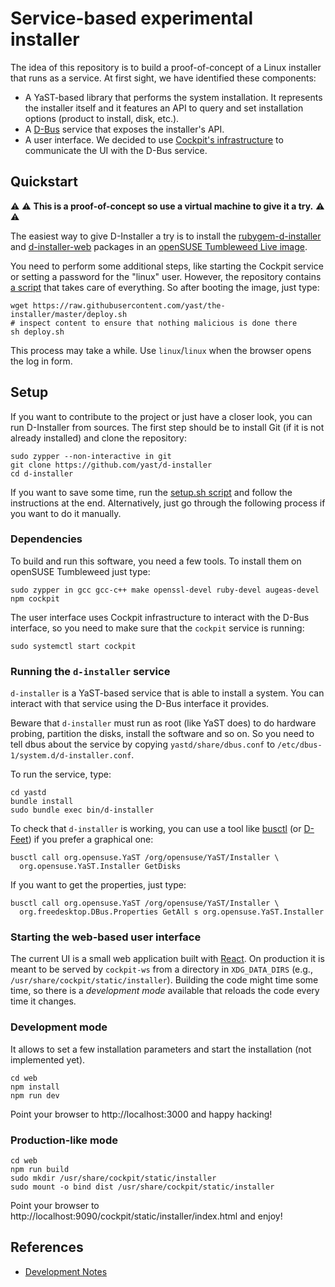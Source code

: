 # Service-based experimental installer

The idea of this repository is to build a proof-of-concept of a Linux installer that runs as a
service. At first sight, we have identified these components:

* A YaST-based library that performs the system installation. It represents the installer itself and
  it features an API to query and set installation options (product to install, disk, etc.).
* A [D-Bus](https://www.freedesktop.org/wiki/Software/dbus/) service that exposes the installer's
  API.
* A user interface. We decided to use [Cockpit's infrastructure](https://cockpit-project.org/) to
  communicate the UI with the D-Bus service.

## Quickstart

:warning: :warning: **This is a proof-of-concept so use a virtual machine to give it a try.** :warning: :warning: 

The easiest way to give D-Installer a try is to install the
[rubygem-d-installer](https://build.opensuse.org/package/show/YaST:Head:D-Installer/rubygem-d-installer)
and
[d-installer-web](https://build.opensuse.org/package/show/YaST:Head:D-Installer/d-installer-web)
packages in an [openSUSE Tumbleweed Live
image](https://get.opensuse.org/tumbleweed).

You need to perform some additional steps, like starting the Cockpit service or setting a password
for the "linux" user. However, the repository contains [a script](./deploy.sh) that takes care of
everything. So after booting the image, just type:

    wget https://raw.githubusercontent.com/yast/the-installer/master/deploy.sh
    # inspect content to ensure that nothing malicious is done there
    sh deploy.sh

This process may take a while. Use `linux`/`linux` when the browser opens the log in form.

## Setup

If you want to contribute to the project or just have a closer look, you can run D-Installer from
sources. The first step should be to install Git (if it is not already installed) and clone the
repository:

    sudo zypper --non-interactive in git
    git clone https://github.com/yast/d-installer
    cd d-installer

If you want to save some time, run the [setup.sh script](./setup.sh) and follow the instructions at
the end. Alternatively, just go through the following process if you want to do it manually.

### Dependencies

To build and run this software, you need a few tools. To install them on openSUSE Tumbleweed just
type:

    sudo zypper in gcc gcc-c++ make openssl-devel ruby-devel augeas-devel npm cockpit

The user interface uses Cockpit infrastructure to interact with the D-Bus interface, so you
need to make sure that the `cockpit` service is running:

    sudo systemctl start cockpit

### Running the `d-installer` service

`d-installer` is a YaST-based service that is able to install a system. You can interact with that
service using the D-Bus interface it provides.

Beware that `d-installer` must run as root (like YaST does) to do hardware probing, partition the
disks, install the software and so on. So you need to tell dbus about the service by copying
`yastd/share/dbus.conf` to `/etc/dbus-1/system.d/d-installer.conf`.

To run the service, type:

    cd yastd
    bundle install
    sudo bundle exec bin/d-installer

To check that `d-installer` is working, you can use a tool like
[busctl](https://www.freedesktop.org/wiki/Software/dbus/) (or
[D-Feet](https://wiki.gnome.org/Apps/DFeet)) if you prefer a graphical one:

    busctl call org.opensuse.YaST /org/opensuse/YaST/Installer \
      org.opensuse.YaST.Installer GetDisks

If you want to get the properties, just type:

    busctl call org.opensuse.YaST /org/opensuse/YaST/Installer \
      org.freedesktop.DBus.Properties GetAll s org.opensuse.YaST.Installer

### Starting the web-based user interface

The current UI is a small web application built with [React](https://reactjs.org/). On production it
is meant to be served by `cockpit-ws` from a directory in `XDG_DATA_DIRS` (e.g.,
`/usr/share/cockpit/static/installer`). Building the code might time some time, so there is a
*development mode* available that reloads the code every time it changes.

### Development mode

It allows to set a few installation parameters and start the installation (not implemented yet).

    cd web
    npm install
    npm run dev

Point your browser to http://localhost:3000 and happy hacking!

### Production-like mode

    cd web
    npm run build
    sudo mkdir /usr/share/cockpit/static/installer
    sudo mount -o bind dist /usr/share/cockpit/static/installer

Point your browser to http://localhost:9090/cockpit/static/installer/index.html and enjoy!

## References

* [Development Notes](./DEVELOPMENT.md)
